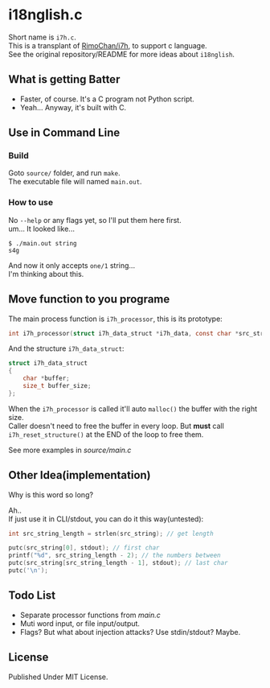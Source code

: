 # i18nglish.c

Short name is `i7h.c`.\
This is a transplant of [RimoChan/i7h](https://github.com/RimoChan/i7h), to support c language.\
See the original repository/README for more ideas about `i18nglish`.

## What is getting Batter

- Faster, of course. It's a C program not Python script.
- Yeah... Anyway, it's built with C.

## Use in Command Line

### Build

Goto `source/` folder, and run `make`.\
The executable file will named `main.out`.

### How to use

No `--help` or any flags yet, so I'll put them here first.\
um... It looked like...

```text
$ ./main.out string
s4g
```

And now it only accepts `one/1` string...\
I'm thinking about this.

## Move function to you programe

The main process function is `i7h_processor`, this is its prototype:

```c
int i7h_processor(struct i7h_data_struct *i7h_data, const char *src_string)
```

And the structure `i7h_data_struct`:

```c
struct i7h_data_struct
{
    char *buffer;
    size_t buffer_size;
};
```

When the `i7h_processor` is called it'll auto `malloc()` the buffer with the right size.\
Caller doesn't need to free the buffer in every loop. But **must** call `i7h_reset_structure()` at the END of the loop to free them.

See more examples in *source/main.c*

## Other Idea(implementation)

Why is this word so long?

Ah..\
If just use it in CLI/stdout, you can do it this way(untested):

```c
int src_string_length = strlen(src_string); // get length

putc(src_string[0], stdout); // first char
printf("%d", src_string_length - 2); // the numbers between
putc(src_string[src_string_length - 1], stdout); // last char
putc('\n');
```

## Todo List

- Separate processor functions from *main.c*
- Muti word input, or file input/output.
- Flags? But what about injection attacks? Use stdin/stdout? Maybe.

## License

Published Under MIT License.
